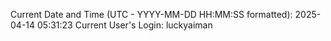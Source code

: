 Current Date and Time (UTC - YYYY-MM-DD HH:MM:SS formatted): 2025-04-14 05:31:23
Current User's Login: luckyaiman
